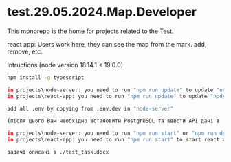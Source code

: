 # test.29.05.2024.Map.Developer

This monorepo is the home for projects related to the Test.


react app:
Users work here, they can see the map from the mark. add, remove, etc.

Intructions
(node version 18.14.1 < 19.0.0)

```sh
npm install -g typescript

in projects\node-server: you need to run "npm run update" to update "node_modules" server 
in projects\react-app: you need to run "npm run update" to update "node_modules" react-app

add all .env by copying from .env.dev in "node-server"

(після цього Вам необхідно встановити PostgreSQL та ввести API дані в .env )

in projects\node-server: you need to run "npm run start" or "npm run dev" to start server 
in projects\react-app: you need to run "npm run start" to start react app

задачі описані в ./test_task.docx
```
